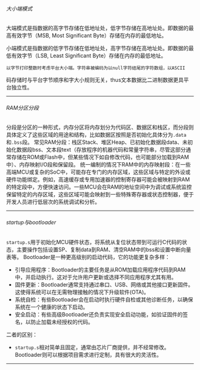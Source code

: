 ###### 大小端模式

​	大端模式是指数据的高字节存储在低地址处，低字节存储在高地址处。即数据的最高有效字节（MSB, Most Significant Byte）存储在内存的最低地址。

​	小端模式是指数据的低字节存储在低地址处，高字节存储在高地址处。即数据的最低有效字节（LSB, Least Significant Byte）存储在内存的最低地址。

    以字节打印整数时考虑平台大小端。字符串被编码为以null字符结尾的字符数组，以ASCII
码存储时与平台字节顺序和字大小规则无关，thus文本数据比二进制数据更具平台独立性。

***

###### RAM分区分段

分段是分区的一种形式，内存分区将内存划分为代码区、数据区和栈区，而分段则具体定义了这些区域的用途和结构，比如数据区按照是否初始化具体分为`.data`和`.bss`段。
常见RAM分段：栈区Stack、堆区Heap、已初始化数据段data、未初始化数据段bss、文本段text（存放程序的机器代码和常量字符串，尽管这部分通常存储在ROM或Flash中，但某些情况下如自修改代码，也可能部分加载到RAM中）、内存映射I/O段和保留段。
统一编制的情况下RAM中的内存映射段：在一些高端MCU或复杂的SoC中，可能存在专门的内存区域，这些区域与特定的外设或硬件功能绑定。例如，高速缓存或专用加速器的控制寄存器可能会被映射到RAM的特定段中，方便快速访问。一些MCU会在RAM的地址空间中为调试或系统监控保留特定的内存区域，这些区域可能会映射到一些特殊寄存器或状态控制器，便于开发人员进行低层次的系统调试和分析。

***

###### startup与bootloader

`startup.s`用于初始化MCU硬件状态，将系统从复位状态带到可运行C代码的状态，主要操作包括设置SP、复制data到RAM、清空RAM中的bss和设置中断向量表等。
Bootloader是一种更高级别的启动代码，它的功能更复杂多样：
* 引导应用程序：Bootloader的主要任务是从ROM加载应用程序代码到RAM中，并启动执行。这对于允许用户更新或选择不同应用程序尤其有用。
* 固件更新：Bootloader通常支持通过串口、USB、网络或其他接口更新固件。这使得系统可以在无需物理接触的情况下升级软件(OTA)。
* 系统自检：有些Bootloader会在启动时执行硬件自检或其他诊断任务，以确保系统在一个健康的状态下启动。
* 安全启动：有些高级Bootloader还负责实现安全启动功能，如验证固件的签名，以防止加载未经授权的代码。

二者的区别：
* `startup.s`相对简单且固定，通常由芯片厂商提供，并不经常修改。Bootloader则可以根据项目需求进行定制，具有很大的灵活性。

***